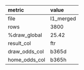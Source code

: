 | metric        | value     |
|:--------------|:----------|
| file          | I1_merged |
| rows          | 3800      |
| %draw_global  | 25.42     |
| result_col    | ftr       |
| draw_odds_col | b365d     |
| home_odds_col | b365h     |